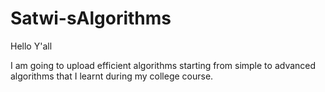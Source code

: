 # Satwi-sAlgorithms

Hello Y'all

I am going to upload efficient algorithms starting from  simple to advanced algorithms that I learnt during my college course.

